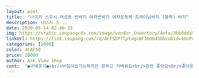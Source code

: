 ```yaml
---
layout: post 
title:  "나이키 스우시 여성용 반바지 여자반바지 여자운동복 트레이닝바지 (블랙) 바지" 
description: 나이키 스 ..
date: 2020-05-14 02:46:33 
img: https://static.coupangcdn.com/image/vendor_inventory/4efe/3bb0dda507f9670de5d1f8138a1aabd5470e42c0edc3be694a76b9dede0f.jpg 
linkUrl: https://link.coupang.com/re/AFFSDP?lptag=AF3600438&subid=ahnPublicAsk&pageKey=1257838602&itemId=2258661376&vendorItemId=70255966201&traceid=V0-113-68be0ca704fb9dfa 
categories: [1006] 
color: 4CAF50 
price: 20000 
author: Ask View Shop 
cont:  "●구매후기●<br/>비침이있기는하지만 편하고 가벼워요<br/>완전 좋아요<br/>좋아용<br/>" 
---
```

